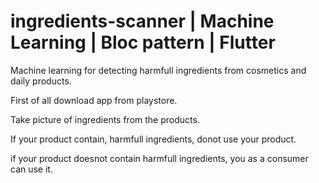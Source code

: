# ingredients-scanner | Machine Learning | Bloc pattern | Flutter 
Machine learning for detecting harmfull ingredients from cosmetics and daily products.

First of all download app from playstore.

Take picture of ingredients from the products.

If your product contain, harmfull ingredients, donot use your product.

if your product doesnot contain  harmfull ingredients, you as a consumer can use it.


